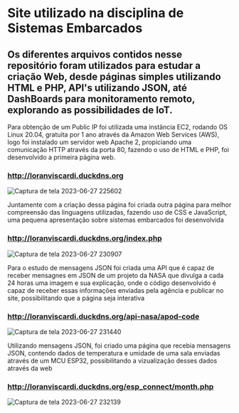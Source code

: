 # Site utilizado na disciplina de Sistemas Embarcados
## Os diferentes arquivos contidos nesse repositório foram utilizados para estudar a criação Web, desde páginas simples utilizando HTML e PHP, API's utilizando JSON, até DashBoards para monitoramento remoto, explorando as possibilidades de IoT.

Para obtenção de um Public IP foi utilizada uma instância EC2, rodando OS Linux 20.04, gratuita por 1 ano através da Amazon Web Services (AWS), logo foi instalado um servidor web Apache 2, propiciando uma comunicação HTTP através da porta 80, fazendo o uso de HTML e PHP, foi desenvolvido a primeira página web.
 
 ### http://loranviscardi.duckdns.org
 ![Captura de tela 2023-06-27 225602](https://github.com/loran-viscardi/My_Personal_WebSite/assets/103280132/752c65d3-fb04-4a04-b1ff-ca38bfdcc064)

Juntamente com a criação dessa página foi criada outra página para melhor compreensão das linguagens utilizadas, fazendo uso de CSS e JavaScript, uma pequena apresentação sobre sistemas embarcados foi desenvolvida
### http://loranviscardi.duckdns.org/index.php
![Captura de tela 2023-06-27 230907](https://github.com/loran-viscardi/My_Personal_WebSite/assets/103280132/3b3c299f-f46d-4a4f-9795-79a4296b0da0)

Para o estudo de mensagens JSON foi criada uma API que  é capaz de receber mensagnes em JSON de um projeto da NASA que divulga a cada 24 horas uma imagem e sua explicação, onde o código desenvolvido é capaz de receber essas informações enviadas pela agência e publicar no site, possibilitando que a página seja interativa
### http://loranviscardi.duckdns.org/api-nasa/apod-code
![Captura de tela 2023-06-27 231440](https://github.com/loran-viscardi/My_Personal_WebSite/assets/103280132/726cd556-36a2-44e3-ba79-01eea91e284e)

Utilizando mensagens JSON, foi criado uma página que recebia mensagens JSON, contendo dados de temperatura e umidade de uma sala enviadas através de um MCU ESP32, possibilitando a vizualização desses dados através da web 
### http://loranviscardi.duckdns.org/esp_connect/month.php
![Captura de tela 2023-06-27 232139](https://github.com/loran-viscardi/My_Personal_WebSite/assets/103280132/6b71fcae-1c9f-4722-9f46-ad6a2358d5e3)



